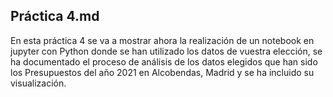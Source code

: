 ## Práctica 4.md
En esta práctica 4 se va a mostrar ahora la realización de un notebook en jupyter con Python donde se han utilizado los datos de vuestra elección, se ha documentado el proceso de análisis de los datos elegidos que han sido los Presupuestos del año 2021 en Alcobendas, Madrid y se ha incluido su visualización.
